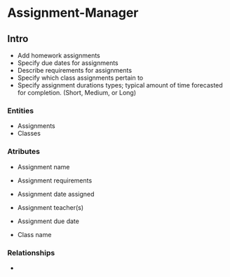 # Assignment-Manager
## Intro
* Add homework assignments
* Specify due dates for assignments
* Describe requirements for assignments
* Specify which class assignments pertain to
* Specify assignment durations types; typical amount of time forecasted for completion. (Short, Medium, or Long)

### Entities
* Assignments
* Classes

### Atributes
* Assignment name
* Assignment requirements
* Assignment date assigned
* Assignment teacher(s)
* Assignment due date

* Class name


### Relationships
*
